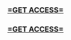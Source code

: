 <h3><strong><a href="https://www.google.com/url?q=https%3A%2F%2Fappbitly.com%2FZxzHz">=GET ACCESS=</a></strong></h3>

<h3><strong><a href="https://www.google.com/url?q=https%3A%2F%2Fappbitly.com%2FZxzHz">=GET ACCESS=</a></strong></h3>
